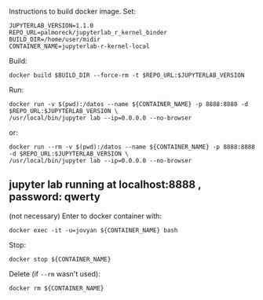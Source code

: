 Instructions to build docker image. Set:

```
JUPYTERLAB_VERSION=1.1.0
REPO_URL=palmoreck/jupyterlab_r_kernel_binder
BUILD_DIR=/home/user/midir
CONTAINER_NAME=jupyterlab-r-kernel-local
```

Build:

```
docker build $BUILD_DIR --force-rm -t $REPO_URL:$JUPYTERLAB_VERSION
```

Run:

```
docker run -v $(pwd):/datos --name ${CONTAINER_NAME} -p 8888:8888 -d $REPO_URL:$JUPYTERLAB_VERSION \
/usr/local/bin/jupyter lab --ip=0.0.0.0 --no-browser
```

or:

```
docker run --rm -v $(pwd):/datos --name ${CONTAINER_NAME} -p 8888:8888 -d $REPO_URL:$JUPYTERLAB_VERSION \
/usr/local/bin/jupyter lab --ip=0.0.0.0 --no-browser
```


## jupyter lab running at localhost:8888 , password: qwerty

(not necessary) Enter to docker container with:

```
docker exec -it -u=jovyan ${CONTAINER_NAME} bash
```

Stop:

```
docker stop ${CONTAINER_NAME}
```

Delete (if `--rm` wasn't used):


```
docker rm ${CONTAINER_NAME}
```


